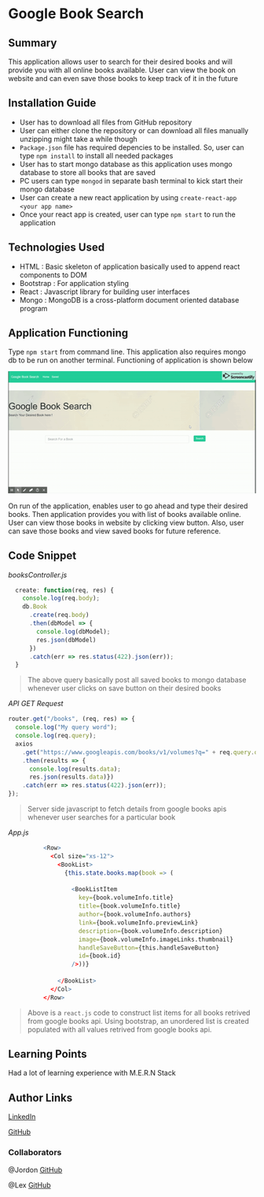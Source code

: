 # Google Book Search

## Summary
This application allows user to search for their desired books and will provide you with all online books available. User can view the book on website and can even save those books to keep track of it in the future

## Installation Guide
* User has to download all files from GitHub repository
* User can either clone the repository or can download all files manually unzipping might take a while though
* `Package.json` file has required depencies to be installed. So, user can type `npm install` to install all needed packages
* User has to start mongo database as this application uses mongo database to store all books that are saved
* PC users can type `mongod` in separate bash terminal to kick start their mongo database
* User can create a new react application by using `create-react-app <your app name>`
* Once your react app is created, user can type `npm start` to run the application

## Technologies Used
- HTML : Basic skeleton of application basically used to append react components to DOM
- Bootstrap : For application styling
- React : Javascript library for building user interfaces
- Mongo : MongoDB is a cross-platform document oriented database program

## Application Functioning
Type `npm start` from command line. This application also requires mongo db to be run on another terminal. Functioning of application is shown below

![Site](gif/GoogleBookSearch.gif)

On run of the application, enables user to go ahead and type their desired books. Then application provides you with list of books available online. User can view those books in website by clicking view button. Also, user can save those books and view saved books for future reference.

## Code Snippet

*booksController.js*

```Javascript
  create: function(req, res) {
    console.log(req.body);
    db.Book
      .create(req.body)
      .then(dbModel => {
        console.log(dbModel);
        res.json(dbModel)
      })
      .catch(err => res.status(422).json(err));
  }
```

> The above query basically post all saved books to mongo database whenever user clicks on save button on their desired books

*API GET Request*

```Javascript
router.get("/books", (req, res) => {
  console.log("My query word");
  console.log(req.query);
  axios
    .get("https://www.googleapis.com/books/v1/volumes?q=" + req.query.q)
    .then(results => {
      console.log(results.data);
      res.json(results.data)})
    .catch(err => res.status(422).json(err));
});
```
> Server side javascript to fetch details from google books apis whenever user searches for a particular book

*App.js*

```R
          <Row>
            <Col size="xs-12">
              <BookList>
                {this.state.books.map(book => (

                  <BookListItem
                    key={book.volumeInfo.title}
                    title={book.volumeInfo.title}
                    author={book.volumeInfo.authors}
                    link={book.volumeInfo.previewLink}
                    description={book.volumeInfo.description}
                    image={book.volumeInfo.imageLinks.thumbnail}
                    handleSaveButton={this.handleSaveButton}
                    id={book.id}
                  />))}

              </BookList>
            </Col>
          </Row>
```

> Above is a `react.js` code to construct list items for all books retrived from google books api. Using bootstrap, an unordered list is created populated with all values retrived from google books api.

## Learning Points
Had a lot of learning experience with M.E.R.N Stack

## Author Links
[LinkedIn](https://www.linkedin.com/in/mahisha-gunasekaran-0a780a88/)

[GitHub](https://github.com/Mahi-Mani)
### Collaborators
@Jordon [GitHub](https://github.com/hagoodj)

@Lex [GitHub](https://github.com/flexsant)